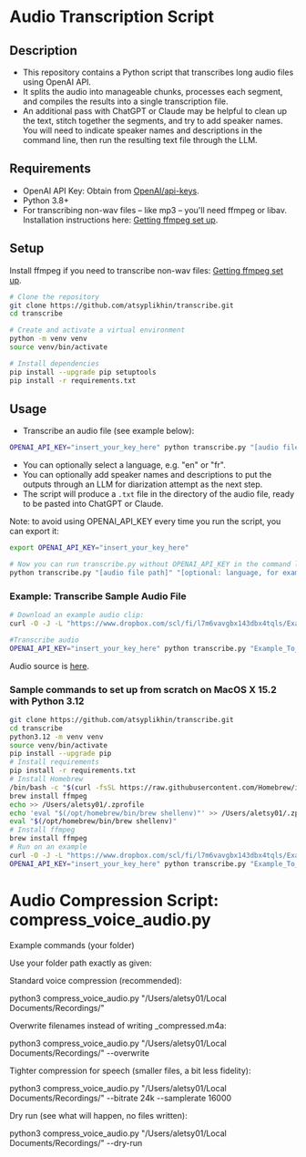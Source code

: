 # Audio Transcription Script

## Description
- This repository contains a Python script that transcribes long audio files using OpenAI API. 
- It splits the audio into manageable chunks, processes each segment, and compiles the results into a single transcription file. 
- An additional pass with ChatGPT or Claude may be helpful to clean up the text, stitch together the segments, and try to add speaker names. You will need to indicate speaker names and descriptions in the command line, then run the resulting text file through the LLM. 

## Requirements
- OpenAI API Key: Obtain from [OpenAI/api-keys](https://platform.openai.com/api-keys).
- Python 3.8+
- For transcribing non-wav files – like mp3 – you'll need ffmpeg or libav. Installation instructions here: [Getting ffmpeg set up](https://github.com/jiaaro/pydub/blob/master/README.markdown#getting-ffmpeg-set-up).

## Setup
Install ffmpeg if you need to transcribe non-wav files: [Getting ffmpeg set up](https://github.com/jiaaro/pydub/blob/master/README.markdown#getting-ffmpeg-set-up).
```bash
# Clone the repository
git clone https://github.com/atsyplikhin/transcribe.git
cd transcribe

# Create and activate a virtual environment
python -m venv venv
source venv/bin/activate

# Install dependencies
pip install --upgrade pip setuptools
pip install -r requirements.txt
```

## Usage
- Transcribe an audio file (see example below): 
```bash
OPENAI_API_KEY="insert_your_key_here" python transcribe.py "[audio file path]" "[optional: language, for example fr]" "[optional: speaker names and descriptions - for diarization later]"
```
- You can optionally select a language, e.g. "en" or "fr".
- You can optionally add speaker names and descriptions to put the outputs through an LLM for diarization attempt as the next step.
- The script will produce a `.txt` file in the directory of the audio file, ready to be pasted into ChatGPT or Claude.

Note: to avoid using OPENAI_API_KEY every time you run the script, you can export it:
```bash
export OPENAI_API_KEY="insert_your_key_here"

# Now you can run transcribe.py without OPENAI_API_KEY in the command line:
python transcribe.py "[audio file path]" "[optional: language, for example fr]" "[optional: speaker names and descriptions - for diarization later]"
```


### Example: Transcribe Sample Audio File
```bash
# Download an example audio clip:
curl -O -J -L "https://www.dropbox.com/scl/fi/l7m6vavgbx143dbx4tqls/Example_To_Transcribe.m4a?rlkey=v4nd007gai7l7t6snqlnm65i2&dl=0"

#Transcribe audio
OPENAI_API_KEY="insert_your_key_here" python transcribe.py "Example_To_Transcribe.m4a" "en" "Tom Kelley (interviewer) and Ms. Smith (interviewee)"
```

Audio source is [here](https://youtu.be/yBtMwyQFXwA?si=7tZtPokSDR7JkBGu&t=177).


### Sample commands to set up from scratch on MacOS X 15.2 with Python 3.12
```bash
git clone https://github.com/atsyplikhin/transcribe.git
cd transcribe
python3.12 -m venv venv
source venv/bin/activate
pip install --upgrade pip
# Install requirements
pip install -r requirements.txt
# Install Homebrew
/bin/bash -c "$(curl -fsSL https://raw.githubusercontent.com/Homebrew/install/HEAD/install.sh)"
brew install ffmpeg
echo >> /Users/aletsy01/.zprofile
echo 'eval "$(/opt/homebrew/bin/brew shellenv)"' >> /Users/aletsy01/.zprofile
eval "$(/opt/homebrew/bin/brew shellenv)"
# Install ffmpeg
brew install ffmpeg
# Run on an example
curl -O -J -L "https://www.dropbox.com/scl/fi/l7m6vavgbx143dbx4tqls/Example_To_Transcribe.m4a?rlkey=v4nd007gai7l7t6snqlnm65i2&dl=0"
OPENAI_API_KEY="insert_your_key_here" python transcribe.py "Example_To_Transcribe.m4a" "en" "Tom Kelley (interviewer) and Ms. Smith (interviewee)"
```

# Audio Compression Script: compress_voice_audio.py

Example commands (your folder)

Use your folder path exactly as given:

Standard voice compression (recommended):

python3 compress_voice_audio.py "/Users/aletsy01/Local Documents/Recordings/"


Overwrite filenames instead of writing _compressed.m4a:

python3 compress_voice_audio.py "/Users/aletsy01/Local Documents/Recordings/" --overwrite


Tighter compression for speech (smaller files, a bit less fidelity):

python3 compress_voice_audio.py "/Users/aletsy01/Local Documents/Recordings/" --bitrate 24k --samplerate 16000


Dry run (see what will happen, no files written):

python3 compress_voice_audio.py "/Users/aletsy01/Local Documents/Recordings/" --dry-run